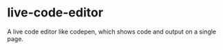 # live-code-editor
A live code editor like codepen, which shows code and output on a single page.  
